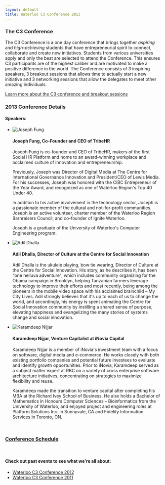 ```yaml
---
layout: default
title: Waterloo C3 Conference 2013
---
```

### The C3 Conference
The C3 Conference is a one day conference that brings together *aspiring* and *high-achieving* students that have entrepreneurial spirit to connect, collaborate and create new initiatives. Students from various universities apply and only the best are selected to attend the Conference. This ensures C3 participants are of the highest caliber and are motivated to make a positive difference in the world. The Conference consists of 3 inspiring speakers, 3 breakout sessions that allows time to actually start a new initiative and 3 networking sessions that allow the delegates to meet other amazing individuals.

[Learn more about the C3 conference and breakout sessions](/c3conference/)

### 2013 Conference Details

#### Speakers:

<ul class="media-list">
	<li class="media">
		<img class="media-object pull-left" src="http://i.imgur.com/ZZkxIXC.jpg" alt="Joseph Fung">
		<div class="media-body">
			<h4 class="media-heading">Joseph Fung, Co-Founder and CEO of TribeHR</h4>
			<p>Joseph Fung is co-founder and CEO of TribeHR, makers of the first Social HR Platform and home to an award-winning workplace and acclaimed culture of innovation and entrepreneurship.</p>
			<p>Previously, Joseph was Director of Digital Media at The Centre for International Governance Innovation and President/CEO of Lewis Media. For his successes, Joseph was honored with the CIBC Entrepreneur of the Year Award, and recognized as one of Waterloo Region's Top 40 Under 40.</p>
			<p>In addition to his active involvement in the technology sector, Joseph is a passionate member of the cultural and not-for-profit communities. Joseph is an active volunteer, charter member of the Waterloo Region Barnraisers Council, and co-founder of Ignite Waterloo.</p>
			<p>Joseph is a graduate of the University of Waterloo's Computer Engineering program.</p>
		</div>
	</li>
	<li class="media">
		<img class="media-object pull-left" src="http://i.imgur.com/MAi6rJr.jpg" alt="Adil Dhalla">
		<div class="media-body">
			<h4 class="media-heading">Adil Dhalla, Director of Culture at the Centre for Social Innovation</h4>
			<p>Adil Dhalla is the ukulele playing, bow tie wearing, Director of Culture at the Centre for Social Innovation. His story, as he describes it, has been "one helluva adventure", which includes community organizing for the Obama campaign in Brooklyn, helping Tanzanian farmers leverage technology to improve their efforts and most recently, being among the pioneers in the mobile video space with his acclaimed brainchild – My City Lives. Adil strongly believes that it's up to each of us to change the world, and accordingly, his energy is spent animating the Centre for Social Innovation community by instilling a shared sense of purpose, elevating happiness and evangelizing the many stories of systems change and social innovation.</p>
		</div>
	</li>
	<li class="media">
		<img class="media-object pull-left" src="http://i.imgur.com/ZqlkNzZ.png" alt="Karamdeep Nijjar">
		<div class="media-body">
			<h4 class="media-heading">Karamdeep Nijjar, Venture Capitalist at iNovia Capital</h4>
			<p>Karamdeep Nijjar is a member of iNovia's investment team with a focus on software, digital media and e-commerce. He works closely with both existing portfolio companies and potential future investees to evaluate and identify growth opportunities. Prior to iNovia, Karamdeep served as a subject matter expert at RBC on a variety of cross enterprise software architecture initiatives, concentrating on strategies to maximize flexibility and reuse.</p>
			<p>Karamdeep made the transition to venture capital after completing his MBA at the Richard Ivey School of Business. He also holds a Bachelor of Mathematics in Honours Computer Sciences – Bioinformatics from the University of Waterloo, and enjoyed project and engineering roles at Platform Solutions Inc. in Sunnyvale, CA and Fidelity Information Services in Toronto, ON.</p>
		</div>
	</li>
</ul>

<br>

### [Conference Schedule](/c3conference/waterloo2013/schedule)

<br>

#### Check out past events to see what we're all about:

* [Waterloo C3 Conference 2012](/c3conference/waterloo2012)
* [Waterloo C3 Conference 2011](/c3conference/waterloo2011)
